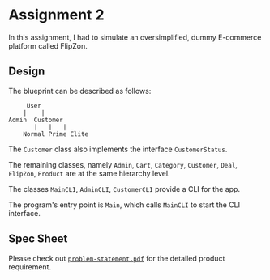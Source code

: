 # Assignment 2

In this assignment, I had to simulate an oversimplified, dummy E-commerce platform called FlipZon.

## Design
The blueprint can be described as follows:

         User
        |    |
    Admin  Customer
           |   |   |
        Normal Prime Elite

The `Customer` class also implements the interface `CustomerStatus`.

The remaining classes, namely `Admin`, `Cart`, `Category`, `Customer`, `Deal`, `FlipZon`, `Product` are at the same hierarchy level.

The classes `MainCLI`, `AdminCLI`, `CustomerCLI` provide a CLI for the app.

The program's entry point is `Main`, which calls `MainCLI` to start the CLI interface.


## Spec Sheet
Please check out [`problem-statement.pdf`](https://github.com/Zynade/CSE201-assignments/tree/main/AP-assignment-2/problem-statement.pdf) for the detailed product requirement.